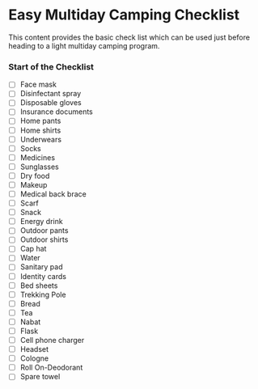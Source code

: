 # Easy Multiday Camping Checklist

This content provides the basic check list which can be used just before heading to a light multiday camping program.

### Start of the Checklist

  - [ ] Face mask
  - [ ] Disinfectant spray
  - [ ] Disposable gloves
  - [ ] Insurance documents
  - [ ] Home pants
  - [ ] Home shirts
  - [ ] Underwears
  - [ ] Socks
  - [ ] Medicines
  - [ ] Sunglasses
  - [ ] Dry food
  - [ ] Makeup
  - [ ] Medical back brace 
  - [ ] Scarf
  - [ ] Snack 
  - [ ] Energy drink
  - [ ] Outdoor pants
  - [ ] Outdoor shirts
  - [ ] Cap hat
  - [ ] Water
  - [ ] Sanitary pad
  - [ ] Identity cards
  - [ ] Bed sheets
  - [ ] Trekking Pole
  - [ ] Bread
  - [ ] Tea
  - [ ] Nabat
  - [ ] Flask
  - [ ] Cell phone charger
  - [ ] Headset
  - [ ] Cologne
  - [ ] Roll On-Deodorant
  - [ ] Spare towel
